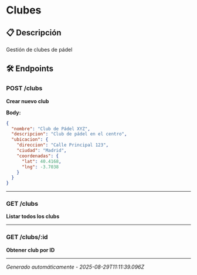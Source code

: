 # Clubes

## 📋 Descripción
Gestión de clubes de pádel

## 🛠️ Endpoints


### POST /clubs
**Crear nuevo club**


**Body:**
```json
{
  "nombre": "Club de Pádel XYZ",
  "descripcion": "Club de pádel en el centro",
  "ubicacion": {
    "direccion": "Calle Principal 123",
    "ciudad": "Madrid",
    "coordenadas": {
      "lat": 40.4168,
      "lng": -3.7038
    }
  }
}
```






---

### GET /clubs
**Listar todos los clubs**







---

### GET /clubs/:id
**Obtener club por ID**








---
*Generado automáticamente - 2025-08-29T11:11:39.096Z*
